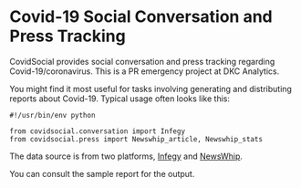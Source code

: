 
Covid-19 Social Conversation and Press Tracking
===========

CovidSocial provides social conversation and press tracking regarding Covid-19/coronavirus. This is a PR emergency project at DKC Analytics. 

You might find it most useful for tasks involving generating and distributing reports about Covid-19. Typical usage
often looks like this:

    #!/usr/bin/env python

    from covidsocial.conversation import Infegy
    from covidsocial.press import Newswhip_article, Newswhip_stats


The data source is from two platforms, [Infegy](https://infegy.com/) and [NewsWhip](https://www.newswhip.com/).

You can consult the sample report for the output.
